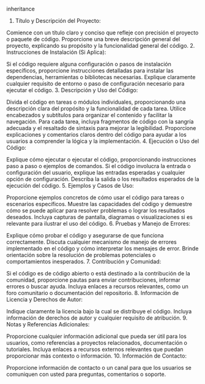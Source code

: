 inheritance


1. Título y Descripción del Proyecto:

Comience con un título claro y conciso que refleje con precisión el proyecto o paquete de código.
Proporcione una breve descripción general del proyecto, explicando su propósito y la funcionalidad general del código.
2. Instrucciones de Instalación (Si Aplica):

Si el código requiere alguna configuración o pasos de instalación específicos, proporcione instrucciones detalladas para instalar las dependencias, herramientas o bibliotecas necesarias.
Explique claramente cualquier requisito de entorno o paso de configuración necesario para ejecutar el código.
3. Descripción y Uso del Código:

Divida el código en tareas o módulos individuales, proporcionando una descripción clara del propósito y la funcionalidad de cada tarea.
Utilice encabezados y subtítulos para organizar el contenido y facilitar la navegación.
Para cada tarea, incluya fragmentos de código con la sangría adecuada y el resaltado de sintaxis para mejorar la legibilidad.
Proporcione explicaciones y comentarios claros dentro del código para ayudar a los usuarios a comprender la lógica y la implementación.
4. Ejecución o Uso del Código:

Explique cómo ejecutar o ejecutar el código, proporcionando instrucciones paso a paso o ejemplos de comandos.
Si el código involucra la entrada o configuración del usuario, explique las entradas esperadas y cualquier opción de configuración.
Describa la salida o los resultados esperados de la ejecución del código.
5. Ejemplos y Casos de Uso:

Proporcione ejemplos concretos de cómo usar el código para tareas o escenarios específicos.
Muestre las capacidades del código y demuestre cómo se puede aplicar para resolver problemas o lograr los resultados deseados.
Incluya capturas de pantalla, diagramas o visualizaciones si es relevante para ilustrar el uso del código.
6. Pruebas y Manejo de Errores:

Explique cómo probar el código y asegurarse de que funciona correctamente.
Discuta cualquier mecanismo de manejo de errores implementado en el código y cómo interpretar los mensajes de error.
Brinde orientación sobre la resolución de problemas potenciales o comportamientos inesperados.
7. Contribución y Comunidad:

Si el código es de código abierto o está destinado a la contribución de la comunidad, proporcione pautas para enviar contribuciones, informar errores o buscar ayuda.
Incluya enlaces a recursos relevantes, como un foro comunitario o documentación del repositorio.
8. Información de Licencia y Derechos de Autor:

Indique claramente la licencia bajo la cual se distribuye el código.
Incluya información de derechos de autor y cualquier requisito de atribución.
9. Notas y Referencias Adicionales:

Proporcione cualquier información adicional que pueda ser útil para los usuarios, como referencias a proyectos relacionados, documentación o tutoriales.
Incluya enlaces a recursos externos relevantes que puedan proporcionar más contexto o información.
10. Información de Contacto:

Proporcione información de contacto o un canal para que los usuarios se comuniquen con usted para preguntas, comentarios o soporte.